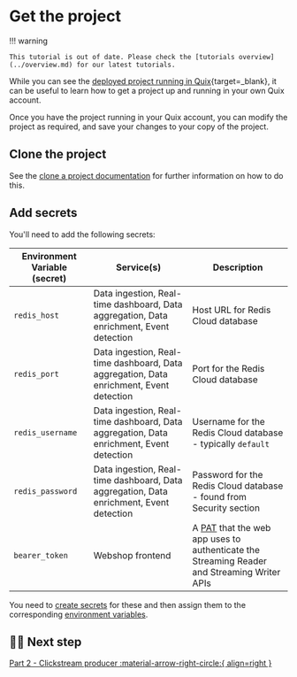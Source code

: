 # Get the project

!!! warning

    This tutorial is out of date. Please check the [tutorials overview](../overview.md) for our latest tutorials.

While you can see the [deployed project running in Quix](https://portal.platform.quix.io/pipeline?workspace=demo-clickstreamanalysis-prod&token=pat-b88b3caf912641a1b0fa8b47b262868b){target=_blank}, it can be useful to learn how to get a project up and running in your own Quix account. 

Once you have the project running in your Quix account, you can modify the project as required, and save your changes to your copy of the project. 

## Clone the project

See the [clone a project documentation](../../create/clone-project.md) for further information on how to do this.

## Add secrets

You'll need to add the following secrets:

| Environment Variable (secret) | Service(s) | Description|
|---|---|---|
| `redis_host` | Data ingestion, Real-time dashboard, Data aggregation, Data enrichment, Event detection | Host URL for Redis Cloud database |
| `redis_port` | Data ingestion, Real-time dashboard, Data aggregation, Data enrichment, Event detection | Port for the Redis Cloud database |
| `redis_username` | Data ingestion, Real-time dashboard, Data aggregation, Data enrichment, Event detection | Username for the Redis Cloud database - typically `default`|
| `redis_password` | Data ingestion, Real-time dashboard, Data aggregation, Data enrichment, Event detection | Password for the Redis Cloud database - found from Security section |
| `bearer_token` | Webshop frontend | A [PAT](../../develop/authentication/personal-access-token.md) that the web app uses to authenticate the Streaming Reader and Streaming Writer APIs |

You need to [create secrets](../../deploy/secrets-management.md) for these and then assign them to the corresponding [environment variables](../../deploy/environment-variables.md).

## 🏃‍♀️ Next step

[Part 2 - Clickstream producer :material-arrow-right-circle:{ align=right }](clickstream-producer.md)
